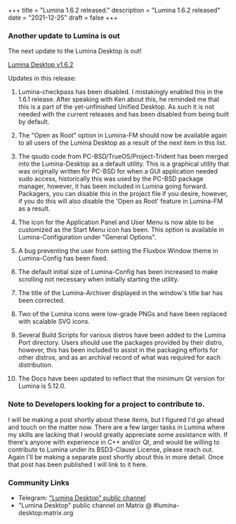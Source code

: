 +++
title = "Lumina 1.6.2 released."
description = "Lumina 1.6.2 released"
date = "2021-12-25"
draft = false
+++


### Another update to Lumina is out

The next update to the Lumina Desktop is out!

[Lumina Desktop v1.6.2](https://github.com/lumina-desktop/lumina/releases/tag/v1.6.2)

Updates in this release:

1. Lumina-checkpass has been disabled.  I mistakingly enabled this in the 1.6.1 release.  After speaking with Ken about this, he reminded me that this is a part of the yet-unfinished Unified Desktop.  As such it is not needed with the current releases and has been disabled from being built by default.

2. The "Open as Root" option in Lumina-FM should now be available again to all users of the Lumina Desktop as a result of the next item in this list.  

3. The qsudo code from PC-BSD/TrueOS/Project-Trident has been merged into the Lumina-Desktop as a default utility.  This is a graphical utility that was originally written for PC-BSD for when a GUI application needed sudo access, historically this was used by the PC-BSD package manager, however, it has been included in Lumina going forward.  Packagers, you can disable this in the project file if you desire, however, if you do this will also disable the 'Open as Root' feature in Lumina-FM as a result.

4. The icon for the Application Panel and User Menu is now able to be customized as the Start Menu icon has been.  This option is available in Lumina-Configuration under "General Options".

5. A bug preventing the user from setting the Fluxbox Window theme in Lumina-Config has been fixed.

6. The default initial size of Lumina-Config has been increased to make scrolling not necessary when initially starting the utility. 

7. The title of the Lumina-Archiver displayed in the window's title bar has been corrected.

8. Two of the Lumina icons were low-grade PNGs and have been replaced with scalable SVG icons. 

9. Several Build Scripts for various distros have been added to the Lumina Port directory.  Users should use the packages provided by their distro, however, this has been included to assist in the packaging efforts for other distros, and as an archival record of what was required for each distribution. 

10. The Docs have been updated to reflect that the minimum Qt version for Lumina is 5.12.0.


### Note to Developers looking for a project to contribute to.

I will be making a post shortly about these items, but I figured I'd go ahead and touch on the matter now.  There are a few larger tasks in Lumina where my skills are lacking that I would greatly appreciate some assistance with.  If there's anyone with experience in C++ and/or Qt, and would be willing to contribute to Lumina under its BSD3-Clause License, please reach out.  Again I'll be making a separate post shortly about this in more detail.  Once that post has been published I will link to it here.


### Community Links

 - Telegram: ["Lumina Desktop" public channel](https://t.me/luminadesktop)
 - "Lumina Desktop" public channel on Matrix @ #lumina-desktop:matrix.org
